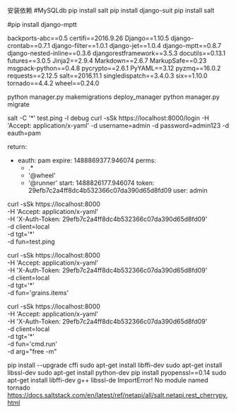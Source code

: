 安装依赖
#MySQLdb
pip install salt
pip install django-suit
pip install salt

#pip install django-mptt

backports-abc==0.5
certifi==2016.9.26
Django==1.10.5
django-crontab==0.7.1
django-filter==1.0.1
django-jet==1.0.4
django-mptt==0.8.7
django-nested-inline==0.3.6
djangorestframework==3.5.3
docutils==0.13.1
futures==3.0.5
Jinja2==2.9.4
Markdown==2.6.7
MarkupSafe==0.23
msgpack-python==0.4.8
pycrypto==2.6.1
PyYAML==3.12
pyzmq==16.0.2
requests==2.12.5
salt==2016.11.1
singledispatch==3.4.0.3
six==1.10.0
tornado==4.4.2
wheel==0.24.0

python manager.py makemigrations deploy_manager
python manager.py migrate



salt -C '*' test.ping -l debug
curl -sSk https://localhost:8000/login     -H 'Accept: application/x-yaml'     -d username=admin     -d password=admin123     -d eauth=pam

return:
- eauth: pam
  expire: 1488869377.946074
  perms:
  - .*
  - '@wheel'
  - '@runner'
  start: 1488826177.946074
  token: 29efb7c2a4ff8dc4b532366c07da390d65d8fd09
  user: admin

curl -sSk https://localhost:8000 \
    -H 'Accept: application/x-yaml' \
    -H 'X-Auth-Token: 29efb7c2a4ff8dc4b532366c07da390d65d8fd09'\
    -d client=local \
    -d tgt='*' \
    -d fun=test.ping


curl -sSk https://localhost:8000 \
    -H 'Accept: application/x-yaml' \
    -H 'X-Auth-Token: 29efb7c2a4ff8dc4b532366c07da390d65d8fd09'\
    -d client=local \
    -d tgt='*' \
    -d fun='grains.items'

curl -sSk https://localhost:8000 \
    -H 'Accept: application/x-yaml' \
    -H 'X-Auth-Token: 29efb7c2a4ff8dc4b532366c07da390d65d8fd09'\
    -d client=local \
    -d tgt='*' \
    -d fun='cmd.run' \
    -d arg="free -m"


 pip install --upgrade cffi
sudo apt-get install libffi-dev
sudo apt-get install libssl-dev
sudo apt-get install python-dev
pip install  pyopenssl==0.14 
sudo apt-get install libffi-dev g++ libssl-de
ImportError! No module named tornado
https://docs.saltstack.com/en/latest/ref/netapi/all/salt.netapi.rest_cherrypy.html

